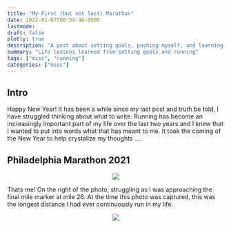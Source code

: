 ```yaml
---
title: "My First (but not last) Marathon"
date: 2022-01-07T08:54:46-0500
lastmode: 
draft: false
plotly: true
description: "A post about setting goals, pushing myself, and learning from failures"
summary: "Life lessons learned from setting goals and running"
tags: ["misc", "running"]
categories: ["misc"]
---
```


## Intro

Happy New Year! It has been a while since my last post and truth be told, I have struggled thinking about what to write. Running has become an increasingly important part of my life over the last two years and I knew that I wanted to put into words what that has meant to me. It took the coming of the New Year to help crystalize my thoughts ....

## Philadelphia Marathon 2021

<p align="center">
    <img src="/img/marathon/philly-marathon.jpeg">
</p>

Thats me! On the right of the photo, struggling as I was approaching the final mile marker at mile 26. At the time this photo was captured, this was the longest distance I had ever continuously run in my life. 

<p align="center">
    <img src="/img/marathon/my-philly-marathon-stats.png">
</p>